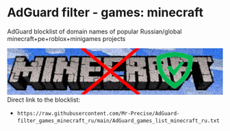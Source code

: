 # AdGuard filter - games: minecraft
AdGuard blocklist of domain names of popular Russian/global minecraft+pe+roblox+minigames projects  

![mc_block](images/logo.png)  
Direct link to the blocklist:  
- `https://raw.githubusercontent.com/Mr-Precise/AdGuard-filter_games_minecraft_ru/main/AdGuard_games_list_minecraft_ru.txt`

